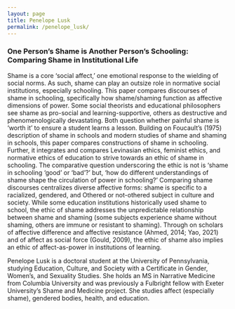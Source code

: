 ```yaml
---
layout: page
title: Penelope Lusk
permalink: /penelope_lusk/
---
```


<h3>One Person’s Shame is Another Person’s Schooling: Comparing Shame in Institutional Life</h3>

<p>Shame is a core ‘social affect,’ one emotional response to the wielding of social norms. As such, shame can play an outsize role in normative social institutions, especially schooling. This paper compares discourses of shame in schooling, specifically how shame/shaming function as affective dimensions of power. Some social theorists and educational philosophers see shame as pro-social and learning-supportive, others as destructive and phenomenologically devastating. Both question whether painful shame is ‘worth it’ to ensure a student learns a lesson. Building on Foucault’s (1975) description of shame in schools and modern studies of shame and shaming in schools, this paper compares constructions of shame in schooling. Further, it integrates and compares Levinasian ethics, feminist ethics, and normative ethics of education to strive towards an ethic of shame in schooling. The comparative question underscoring the ethic is not is ‘shame in schooling ‘good’ or ‘bad’?’ but, ‘how do different understandings of shame shape the circulation of power in schooling?’ Comparing shame discourses centralizes diverse affective forms: shame is specific to a racialized, gendered, and Othered or not-othered subject in culture and society. While some education institutions historically used shame to school, the ethic of shame addresses the unpredictable relationship between shame and shaming (some subjects experience shame without shaming, others are immune or resistant to shaming). Through on scholars of affective difference and affective resistance (Ahmed, 2014; Yao, 2021) and of affect as social force (Gould, 2009), the ethic of shame also implies an ethic of affect-as-power in institutions of learning.</p>

<p>Penelope Lusk is a doctoral student at the University of Pennsylvania, studying Education, Culture, and Society with a Certificate in Gender, Women’s, and Sexuality Studies. She holds an MS in Narrative Medicine from Columbia University and was previously a Fulbright fellow with Exeter University’s Shame and Medicine project. She studies affect (especially shame), gendered bodies, health, and education.</p>